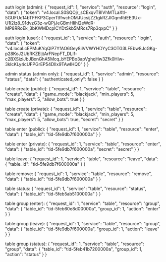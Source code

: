 auth login (admin):
{
	"request_id": 1,
	"service": "auth",
	"resource": "login",
	"data": {
		"token": "v4.local.S0SQOjr_sCExqvT8IVhMTLaXtl-5GUFUc14bTFFKP3CperTtffwchOMJUcsijZZtgkRZJlGqmRdEE3Ux-U1i2Iz8_91dvzG3z-wQPjJeGBmHIihI2eWdR-MP8RRoEk_3bKWMDcpICYDtSkb5MRcs7Rp3qxpC"
	}
}

auth login (user):
{
	"request_id": 1,
	"service": "auth",
	"resource": "login",
	"data": {
		"token": "v4.local.cEPMuKYqQlP7YfAO6Gey8ilVVWYHDYyC3OTG3LFEbw8JcGKg-p28KcJ2UbRKZEljtArFNepFT_DLIf-c2BXSiziJbJBxnGhA5Mcq_bYEPBo3apVghqHw3Zfk0HIw-3kIcKLy4cUFPGrEP54DIIx9TAwIHQ0"
	}
}

admin status (admin only):
{
	"request_id": 1,
	"service": "admin",
	"resource": "status",
	"data": {
		"authenticated_only": false
	}
}

table create (public):
{
	"request_id": 1,
	"service": "table",
	"resource": "create",
	"data": {
		"game_mode": "blackjack",
		"min_players": 5,
		"max_players": 5,
		"allow_bots": true
	}
}

table create (private):
{
	"request_id": 1,
	"service": "table",
	"resource": "create",
	"data": {
		"game_mode": "blackjack",
		"min_players": 5,
		"max_players": 5,
		"allow_bots": true,
		"secret": "secret"
	}
}

table enter (public):
{
	"request_id": 1,
	"service": "table",
	"resource": "enter",
	"data": {
		"table_id": "tid-5fe9db7f600000a"
	}
}

table enter (private):
{
	"request_id": 1,
	"service": "table",
	"resource": "enter",
	"data": {
		"table_id": "tid-5fe9db7f600000a",
		"secret": "secret"
	}
}

table leave:
{
	"request_id": 1,
	"service": "table",
	"resource": "leave",
	"data": {
		"table_id": "tid-5fe9db7f600000a"
	}
}

table remove:
{
	"request_id": 1,
	"service": "table",
	"resource": "remove",
	"data": {
		"table_id": "tid-5fe9db7f600000a"
	}
}

table status:
{
	"request_id": 1,
	"service": "table",
	"resource": "status",
	"data": {
		"table_id": "tid-5feb5ab5100000a"
	}
}

table group (enter):
{
	"request_id": 1,
	"service": "table",
	"resource": "group",
	"data": {
		"table_id": "tid-5feb60e8d00000a",
		"group_id": 1,
		"action": "enter"
	}
}

table group (leave):
{
	"request_id": 1,
	"service": "table",
	"resource": "group",
	"data": {
		"table_id": "tid-5fe9db7f600000a",
		"group_id": 1,
		"action": "leave"
	}
}

table group (status):
{
	"request_id": 1,
	"service": "table",
	"resource": "group",
	"data": {
		"table_id": "tid-5feb41b7200000a",
		"group_id": 1,
		"action": "status"
	}
}